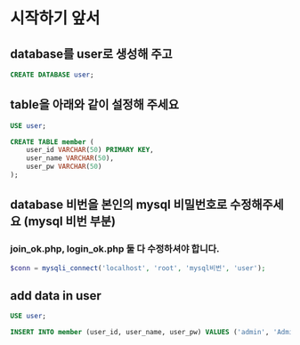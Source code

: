 # 시작하기 앞서

## database를 user로 생성해 주고

```sql
CREATE DATABASE user;
```

## table을 아래와 같이 설정해 주세요

```sql
USE user;

CREATE TABLE member (
    user_id VARCHAR(50) PRIMARY KEY,
    user_name VARCHAR(50),
    user_pw VARCHAR(50)
);
```


## database 비번을 본인의 mysql 비밀번호로 수정해주세요 (mysql 비번 부분)

### join_ok.php, login_ok.php 둘 다 수정하셔야 합니다.

```php
$conn = mysqli_connect('localhost', 'root', 'mysql비번', 'user');
```

## add data in user

```sql
USE user;

INSERT INTO member (user_id, user_name, user_pw) VALUES ('admin', 'Admin', 'admin123');

```
